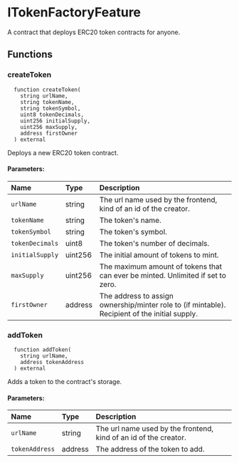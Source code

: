 # ITokenFactoryFeature

A contract that deploys ERC20 token contracts for anyone.



## Functions
### createToken
```solidity
  function createToken(
    string urlName,
    string tokenName,
    string tokenSymbol,
    uint8 tokenDecimals,
    uint256 initialSupply,
    uint256 maxSupply,
    address firstOwner
  ) external
```
Deploys a new ERC20 token contract.


#### Parameters:
| Name | Type | Description                                                          |
| :--- | :--- | :------------------------------------------------------------------- |
|`urlName` | string | The url name used by the frontend, kind of an id of the creator.
|`tokenName` | string | The token's name.
|`tokenSymbol` | string | The token's symbol.
|`tokenDecimals` | uint8 | The token's number of decimals.
|`initialSupply` | uint256 | The initial amount of tokens to mint.
|`maxSupply` | uint256 | The maximum amount of tokens that can ever be minted. Unlimited if set to zero.
|`firstOwner` | address | The address to assign ownership/minter role to (if mintable). Recipient of the initial supply.

### addToken
```solidity
  function addToken(
    string urlName,
    address tokenAddress
  ) external
```
Adds a token to the contract's storage.


#### Parameters:
| Name | Type | Description                                                          |
| :--- | :--- | :------------------------------------------------------------------- |
|`urlName` | string | The url name used by the frontend, kind of an id of the creator.
|`tokenAddress` | address | The address of the token to add.






